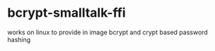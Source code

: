 bcrypt-smalltalk-ffi
====================

works on linux to provide in image bcrypt and crypt based password hashing